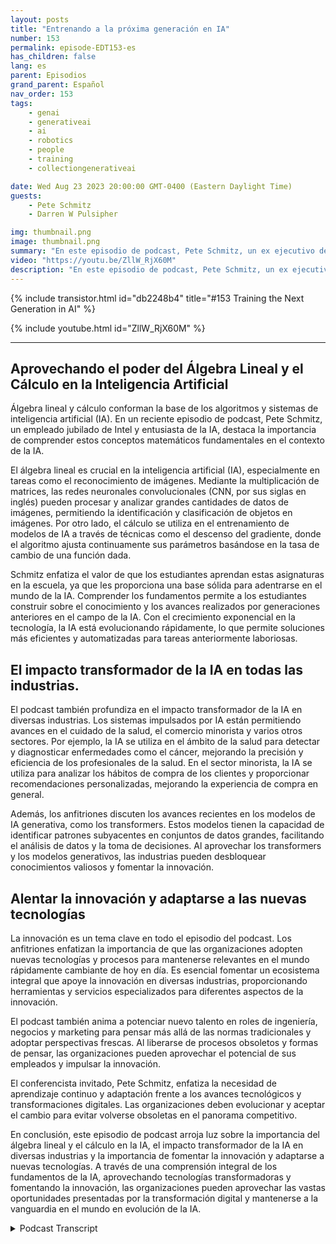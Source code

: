 ```yaml
---
layout: posts
title: "Entrenando a la próxima generación en IA"
number: 153
permalink: episode-EDT153-es
has_children: false
lang: es
parent: Episodios
grand_parent: Español
nav_order: 153
tags:
    - genai
    - generativeai
    - ai
    - robotics
    - people
    - training
    - collectiongenerativeai

date: Wed Aug 23 2023 20:00:00 GMT-0400 (Eastern Daylight Time)
guests:
    - Pete Schmitz
    - Darren W Pulsipher

img: thumbnail.png
image: thumbnail.png
summary: "En este episodio de podcast, Pete Schmitz, un ex ejecutivo de cuentas de Intel retirado, habla sobre su trabajo con estudiantes de secundaria en enseñarles sobre IA y cómo usarla en sus competencias de robótica. Explica que estas competencias requieren el uso de autonomía, y la IA es un componente crucial para lograrlo. Pete comparte un ejemplo de cómo la visión por computadora, impulsada por la IA, se utiliza en el vehículo de superficie no tripulado D Hunter de la Agencia de Proyectos de Investigación Avanzada de Defensa (DARPA)."
video: "https://youtu.be/ZllW_RjX60M"
description: "En este episodio de podcast, Pete Schmitz, un ex ejecutivo de cuentas de Intel retirado, habla sobre su trabajo con estudiantes de secundaria en enseñarles sobre IA y cómo usarla en sus competencias de robótica. Explica que estas competencias requieren el uso de autonomía, y la IA es un componente crucial para lograrlo. Pete comparte un ejemplo de cómo la visión por computadora, impulsada por la IA, se utiliza en el vehículo de superficie no tripulado D Hunter de la Agencia de Proyectos de Investigación Avanzada de Defensa (DARPA)."
---
```


<div>
{% include transistor.html id="db2248b4" title="#153 Training the Next Generation in AI" %}

{% include youtube.html id="ZllW_RjX60M" %}
</div>

---

## Aprovechando el poder del Álgebra Lineal y el Cálculo en la Inteligencia Artificial

Álgebra lineal y cálculo conforman la base de los algoritmos y sistemas de inteligencia artificial (IA). En un reciente episodio de podcast, Pete Schmitz, un empleado jubilado de Intel y entusiasta de la IA, destaca la importancia de comprender estos conceptos matemáticos fundamentales en el contexto de la IA.

El álgebra lineal es crucial en la inteligencia artificial (IA), especialmente en tareas como el reconocimiento de imágenes. Mediante la multiplicación de matrices, las redes neuronales convolucionales (CNN, por sus siglas en inglés) pueden procesar y analizar grandes cantidades de datos de imágenes, permitiendo la identificación y clasificación de objetos en imágenes. Por otro lado, el cálculo se utiliza en el entrenamiento de modelos de IA a través de técnicas como el descenso del gradiente, donde el algoritmo ajusta continuamente sus parámetros basándose en la tasa de cambio de una función dada.

Schmitz enfatiza el valor de que los estudiantes aprendan estas asignaturas en la escuela, ya que les proporciona una base sólida para adentrarse en el mundo de la IA. Comprender los fundamentos permite a los estudiantes construir sobre el conocimiento y los avances realizados por generaciones anteriores en el campo de la IA. Con el crecimiento exponencial en la tecnología, la IA está evolucionando rápidamente, lo que permite soluciones más eficientes y automatizadas para tareas anteriormente laboriosas.

## El impacto transformador de la IA en todas las industrias.

El podcast también profundiza en el impacto transformador de la IA en diversas industrias. Los sistemas impulsados por IA están permitiendo avances en el cuidado de la salud, el comercio minorista y varios otros sectores. Por ejemplo, la IA se utiliza en el ámbito de la salud para detectar y diagnosticar enfermedades como el cáncer, mejorando la precisión y eficiencia de los profesionales de la salud. En el sector minorista, la IA se utiliza para analizar los hábitos de compra de los clientes y proporcionar recomendaciones personalizadas, mejorando la experiencia de compra en general.

Además, los anfitriones discuten los avances recientes en los modelos de IA generativa, como los transformers. Estos modelos tienen la capacidad de identificar patrones subyacentes en conjuntos de datos grandes, facilitando el análisis de datos y la toma de decisiones. Al aprovechar los transformers y los modelos generativos, las industrias pueden desbloquear conocimientos valiosos y fomentar la innovación.

## Alentar la innovación y adaptarse a las nuevas tecnologías

La innovación es un tema clave en todo el episodio del podcast. Los anfitriones enfatizan la importancia de que las organizaciones adopten nuevas tecnologías y procesos para mantenerse relevantes en el mundo rápidamente cambiante de hoy en día. Es esencial fomentar un ecosistema integral que apoye la innovación en diversas industrias, proporcionando herramientas y servicios especializados para diferentes aspectos de la innovación.

El podcast también anima a potenciar nuevo talento en roles de ingeniería, negocios y marketing para pensar más allá de las normas tradicionales y adoptar perspectivas frescas. Al liberarse de procesos obsoletos y formas de pensar, las organizaciones pueden aprovechar el potencial de sus empleados y impulsar la innovación.

El conferencista invitado, Pete Schmitz, enfatiza la necesidad de aprendizaje continuo y adaptación frente a los avances tecnológicos y transformaciones digitales. Las organizaciones deben evolucionar y aceptar el cambio para evitar volverse obsoletas en el panorama competitivo.

En conclusión, este episodio de podcast arroja luz sobre la importancia del álgebra lineal y el cálculo en la IA, el impacto transformador de la IA en diversas industrias y la importancia de fomentar la innovación y adaptarse a nuevas tecnologías. A través de una comprensión integral de los fundamentos de la IA, aprovechando tecnologías transformadoras y fomentando la innovación, las organizaciones pueden aprovechar las vastas oportunidades presentadas por la transformación digital y mantenerse a la vanguardia en el mundo en evolución de la IA.



<details>
<summary> Podcast Transcript </summary>

<p></p>

</details>
